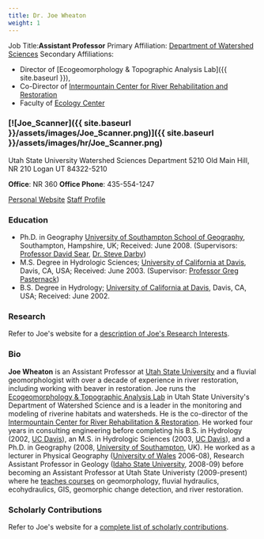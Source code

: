 ```yaml
---
title: Dr. Joe Wheaton
weight: 1
---
```




Job Title:**Assistant Professor**
Primary Affiliation: [Department of Watershed Sciences](http://qcnr.usu.edu/wats/)
Secondary Affiliations: 

- Director of [Ecogeomorphology & Topographic Analysis Lab]({{ site.baseurl }}), 
- Co-Director of [Intermountain Center for River Rehabilitation and Restoration](http://www.cnr.usu.edu/icrrr/)
- Faculty of [Ecology Center](http://www.usu.edu/ecology/)









### [![Joe_Scanner]({{ site.baseurl }}/assets/images/Joe_Scanner.png)]({{ site.baseurl }}/assets/images/hr/Joe_Scanner.png)

Utah State University
Watershed Sciences Department
5210 Old Main Hill, NR 210
Logan UT 84322-5210

**Office**:  NR 360
**Office Phone**: 435-554-1247

[Personal Website](http://joewheaton.org/)
[Staff Profile](http://qcnr.usu.edu/wats//htm/directory-plugin/memberID=2549)



### Education

- Ph.D. in Geography [University of Southampton School of Geography](http://www.southampton.ac.uk/geography/index.page), Southampton, Hampshire, UK; Received: June 2008. (Supervisors: [Professor David Sear](http://www.southampton.ac.uk/geography/about/staff/ds5.page), [Dr. Steve Darby](http://www.southampton.ac.uk/geography/about/staff/sed.page))
- M.S. Degree in Hydrologic Sciences; [University of California at Davis](http://lawr.ucdavis.edu/student-scene/grad-programs/hydrologic-sciences), Davis, CA, USA; Received: June 2003. (Supervisor: [Professor Greg Pasternack](http://pasternack.ucdavis.edu/))
- B.S. Degree in Hydrology; [University of California at Davis](http://lawr.ucdavis.edu/hyd/index.htm), Davis, CA, USA; Received: June 2002.

### Research

Refer to Joe's website for a [description of Joe's Research Interests](http://www.joewheaton.org/Home/research).

### Bio

**Joe Wheaton** is an Assistant Professor at [Utah State University](http://cnr.usu.edu/wats) and a fluvial geomorphologist with over a decade of experience in river restoration, including working with beaver in restoration. Joe runs the [Ecogeomorphology & Topographic Analysis Lab](http://etal.joewheaton.org/) in Utah State University's Department of Watershed Science and is a leader in the monitoring and modeling of riverine habitats and watersheds. He is the co-director of the [Intermountain Center for River Rehabilitation & Restoration](http://cnr.usu.edu/icrrr/). He worked four years in consulting engineering before completing his B.S. in Hydrology (2002, [UC Davis](http://lawr.ucdavis.edu/)), an M.S. in Hydrologic Sciences (2003, [UC Davis](http://lawr.ucdavis.edu/)), and a Ph.D. in Geography (2008, [University of Southampton](http://www.southampton.ac.uk/geography/), UK). He worked as a lecturer in Physical Geography ([University of Wales](http://www.aber.ac.uk/en/iges/) 2006-08), Research Assistant Professor in Geology ([Idaho State University](http://geology.isu.edu/), 2008-09) before becoming an Assistant Professor at Utah State Univeristy (2009-present) where he [teaches courses](http://www.joewheaton.org/Home/students-teaching/courses) on  geomorphology, fluvial hydraulics, ecohydraulics, GIS, geomorphic change detection, and river restoration. 

### Scholarly Contributions

Refer to Joe's website for a [complete list of scholarly contributions](http://www.joewheaton.org/Home/research/publications). 